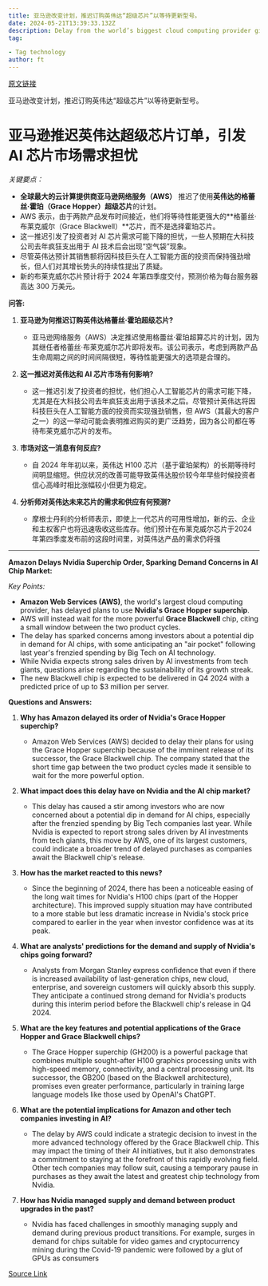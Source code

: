 ```yaml
---
title: 亚马逊改变计划，推迟订购英伟达“超级芯片”以等待更新型号。
date: 2024-05-21T13:39:33.132Z
description: Delay from the world’s biggest cloud computing provider gives investors jitters over potential ‘air pocket’ in demand for AI chips
tag: 

- Tag technology
author: ft
---
```


[原文链接](https://ft.com/content/75ac7f61-071a-437c-a35e-09f968c6a568)

亚马逊改变计划，推迟订购英伟达“超级芯片”以等待更新型号。

# **亚马逊推迟英伟达超级芯片订单，引发 AI 芯片市场需求担忧**

*关键要点：*
- **全球最大的云计算提供商亚马逊网络服务（AWS）** 推迟了使用**英伟达的格蕾丝·霍珀（Grace Hopper）超级芯片**的计划。
- AWS 表示，由于两款产品发布时间接近，他们将等待性能更强大的**格蕾丝·布莱克威尔（Grace Blackwell）**芯片，而不是选择霍珀芯片。
- 这一推迟引发了投资者对 AI 芯片需求可能下降的担忧，一些人预期在大科技公司去年疯狂支出用于 AI 技术后会出现“空气袋”现象。
- 尽管英伟达预计其销售额将因科技巨头在人工智能方面的投资而保持强劲增长，但人们对其增长势头的持续性提出了质疑。
- 新的布莱克威尔芯片预计将于 2024 年第四季度交付，预测价格为每台服务器高达 300 万美元。

**问答:**

1. **亚马逊为何推迟订购英伟达格蕾丝·霍珀超级芯片?**
   - 亚马逊网络服务（AWS）决定推迟使用格蕾丝·霍珀超算芯片的计划，因为其继任者格蕾丝·布莱克威尔芯片即将发布。该公司表示，考虑到两款产品生命周期之间的时间间隔很短，等待性能更强大的选项是合理的。

2. **这一推迟对英伟达和 AI 芯片市场有何影响?**
   - 这一推迟引发了投资者的担忧，他们担心人工智能芯片的需求可能下降，尤其是在大科技公司去年疯狂支出用于该技术之后。尽管预计英伟达将因科技巨头在人工智能方面的投资而实现强劲销售，但 AWS（其最大的客户之一）的这一举动可能会表明推迟购买的更广泛趋势，因为各公司都在等待布莱克威尔芯片的发布。

3. **市场对这一消息有何反应?**
   - 自 2024 年年初以来，英伟达 H100 芯片（基于霍珀架构）的长期等待时间明显缩短。供应状况的改善可能导致英伟达股价较今年早些时候投资者信心高峰时相比涨幅较小但更为稳定。

4. **分析师对英伟达未来芯片的需求和供应有何预测?**
   - 摩根士丹利的分析师表示，即使上一代芯片的可用性增加，新的云、企业和主权客户也将迅速吸收这些库存。他们预计在布莱克威尔芯片于2024 年第四季度发布前的这段时间里，对英伟达产品的需求仍将强

---

**Amazon Delays Nvidia Superchip Order, Sparking Demand Concerns in AI Chip Market:** 

*Key Points:*
- **Amazon Web Services (AWS)**, the world's largest cloud computing provider, has delayed plans to use **Nvidia's Grace Hopper superchip**. 
- AWS will instead wait for the more powerful **Grace Blackwell** chip, citing a small window between the two product cycles.
- The delay has sparked concerns among investors about a potential dip in demand for AI chips, with some anticipating an "air pocket" following last year's frenzied spending by Big Tech on AI technology. 
- While Nvidia expects strong sales driven by AI investments from tech giants, questions arise regarding the sustainability of its growth streak.
- The new Blackwell chip is expected to be delivered in Q4 2024 with a predicted price of up to $3 million per server. 

**Questions and Answers:**

1. **Why has Amazon delayed its order of Nvidia's Grace Hopper superchip?**
   - Amazon Web Services (AWS) decided to delay their plans for using the Grace Hopper superchip because of the imminent release of its successor, the Grace Blackwell chip. The company stated that the short time gap between the two product cycles made it sensible to wait for the more powerful option. 

2. **What impact does this delay have on Nvidia and the AI chip market?**
   - This delay has caused a stir among investors who are now concerned about a potential dip in demand for AI chips, especially after the frenzied spending by Big Tech companies last year. While Nvidia is expected to report strong sales driven by AI investments from tech giants, this move by AWS, one of its largest customers, could indicate a broader trend of delayed purchases as companies await the Blackwell chip's release. 

3. **How has the market reacted to this news?**
   - Since the beginning of 2024, there has been a noticeable easing of the long wait times for Nvidia's H100 chips (part of the Hopper architecture). This improved supply situation may have contributed to a more stable but less dramatic increase in Nvidia's stock price compared to earlier in the year when investor confidence was at its peak. 

4. **What are analysts' predictions for the demand and supply of Nvidia's chips going forward?**
   - Analysts from Morgan Stanley express confidence that even if there is increased availability of last-generation chips, new cloud, enterprise, and sovereign customers will quickly absorb this supply. They anticipate a continued strong demand for Nvidia's products during this interim period before the Blackwell chip's release in Q4 2024. 

5. **What are the key features and potential applications of the Grace Hopper and Grace Blackwell chips?**
   - The Grace Hopper superchip (GH200) is a powerful package that combines multiple sought-after H100 graphics processing units with high-speed memory, connectivity, and a central processing unit. Its successor, the GB200 (based on the Blackwell architecture), promises even greater performance, particularly in training large language models like those used by OpenAI's ChatGPT. 

6. **What are the potential implications for Amazon and other tech companies investing in AI?**
   - The delay by AWS could indicate a strategic decision to invest in the more advanced technology offered by the Grace Blackwell chip. This may impact the timing of their AI initiatives, but it also demonstrates a commitment to staying at the forefront of this rapidly evolving field. Other tech companies may follow suit, causing a temporary pause in purchases as they await the latest and greatest chip technology from Nvidia. 

7. **How has Nvidia managed supply and demand between product upgrades in the past?**
   - Nvidia has faced challenges in smoothly managing supply and demand during previous product transitions. For example, surges in demand for chips suitable for video games and cryptocurrency mining during the Covid-19 pandemic were followed by a glut of GPUs as consumers

[Source Link](https://ft.com/content/75ac7f61-071a-437c-a35e-09f968c6a568)

